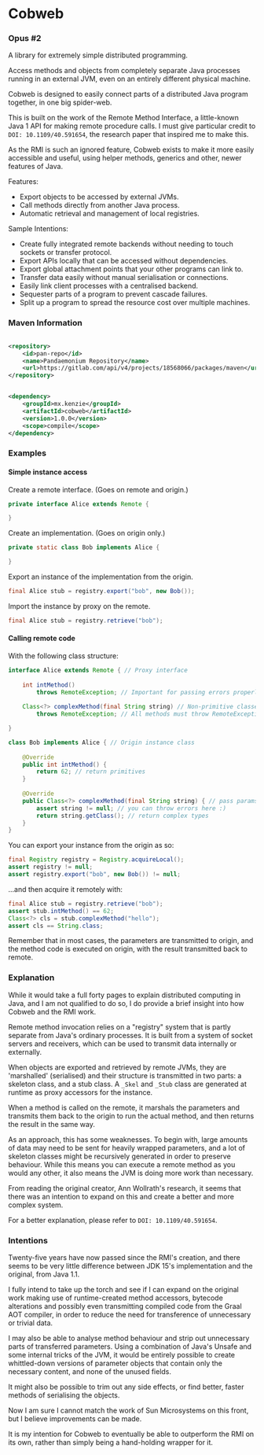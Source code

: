 Cobweb
=====

### Opus #2

A library for extremely simple distributed programming.

Access methods and objects from completely separate Java processes running in an external JVM, even on an entirely
different physical machine.

Cobweb is designed to easily connect parts of a distributed Java program together, in one big spider-web.

This is built on the work of the Remote Method Interface, a little-known Java 1 API for making remote procedure calls. I
must give particular credit to `DOI: 10.1109/40.591654`, the research paper that inspired me to make this.

As the RMI is such an ignored feature, Cobweb exists to make it more easily accessible and useful, using helper methods,
generics and other, newer features of Java.

Features:

* Export objects to be accessed by external JVMs.
* Call methods directly from another Java process.
* Automatic retrieval and management of local registries.

Sample Intentions:

* Create fully integrated remote backends without needing to touch sockets or transfer protocol.
* Export APIs locally that can be accessed without dependencies.
* Export global attachment points that your other programs can link to.
* Transfer data easily without manual serialisation or connections.
* Easily link client processes with a centralised backend.
* Sequester parts of a program to prevent cascade failures.
* Split up a program to spread the resource cost over multiple machines.

### Maven Information

```xml

<repository>
    <id>pan-repo</id>
    <name>Pandaemonium Repository</name>
    <url>https://gitlab.com/api/v4/projects/18568066/packages/maven</url>
</repository>
``` 

```xml

<dependency>
    <groupId>mx.kenzie</groupId>
    <artifactId>cobweb</artifactId>
    <version>1.0.0</version>
    <scope>compile</scope>
</dependency>
```

### Examples

#### Simple instance access

Create a remote interface. (Goes on remote and origin.)

```java
private interface Alice extends Remote {

}
```

Create an implementation. (Goes on origin only.)

```java
private static class Bob implements Alice {

}
```

Export an instance of the implementation from the origin.

```java 
final Alice stub = registry.export("bob", new Bob());
```

Import the instance by proxy on the remote.

```java 
final Alice stub = registry.retrieve("bob");
```

#### Calling remote code

With the following class structure:

```java
interface Alice extends Remote { // Proxy interface
    
    int intMethod()
        throws RemoteException; // Important for passing errors properly
    
    Class<?> complexMethod(final String string) // Non-primitive classes may be passed
        throws RemoteException; // All methods must throw RemoteException

}

class Bob implements Alice { // Origin instance class
    
    @Override
    public int intMethod() {
        return 62; // return primitives
    }
    
    @Override
    public Class<?> complexMethod(final String string) { // pass params
        assert string != null; // you can throw errors here :)
        return string.getClass(); // return complex types
    }
}
```

You can export your instance from the origin as so:

```java 
final Registry registry = Registry.acquireLocal();
assert registry != null;
assert registry.export("bob", new Bob()) != null;
```

...and then acquire it remotely with:

```java 
final Alice stub = registry.retrieve("bob");
assert stub.intMethod() == 62;
Class<?> cls = stub.complexMethod("hello");
assert cls == String.class;
```

Remember that in most cases, the parameters are transmitted to origin, and the method code is executed on origin, with
the result transmitted back to remote.

### Explanation

While it would take a full forty pages to explain distributed computing in Java, and I am not qualified to do so, I do
provide a brief insight into how Cobweb and the RMI work.

Remote method invocation relies on a "registry" system that is partly separate from Java's ordinary processes. It is
built from a system of socket servers and receivers, which can be used to transmit data internally or externally.

When objects are exported and retrieved by remote JVMs, they are 'marshalled' (serialised) and their structure is
transmitted in two parts:
a skeleton class, and a stub class. A `_Skel` and `_Stub` class are generated at runtime as proxy accessors for the
instance.

When a method is called on the remote, it marshals the parameters and transmits them back to the origin to run the
actual method, and then returns the result in the same way.

As an approach, this has some weaknesses. To begin with, large amounts of data may need to be sent for heavily wrapped
parameters, and a lot of skeleton classes might be recursively generated in order to preserve behaviour. While this
means you can execute a remote method as you would any other, it also means the JVM is doing more work than necessary.

From reading the original creator, Ann Wollrath's research, it seems that there was an intention to expand on this and
create a better and more complex system.

For a better explanation, please refer to `DOI: 10.1109/40.591654`.

### Intentions

Twenty-five years have now passed since the RMI's creation, and there seems to be very little difference between JDK
15's implementation and the original, from Java 1.1.

I fully intend to take up the torch and see if I can expand on the original work making use of runtime-created method
accessors, bytecode alterations and possibly even transmitting compiled code from the Graal AOT compiler, in order to
reduce the need for transference of unnecessary or trivial data.

I may also be able to analyse method behaviour and strip out unnecessary parts of transferred parameters. Using a
combination of Java's Unsafe and some internal tricks of the JVM, it would be entirely possible to create whittled-down
versions of parameter objects that contain only the necessary content, and none of the unused fields.

It might also be possible to trim out any side effects, or find better, faster methods of serialising the objects.

Now I am sure I cannot match the work of Sun Microsystems on this front, but I believe improvements can be made.

It is my intention for Cobweb to eventually be able to outperform the RMI on its own, rather than simply being a
hand-holding wrapper for it.

